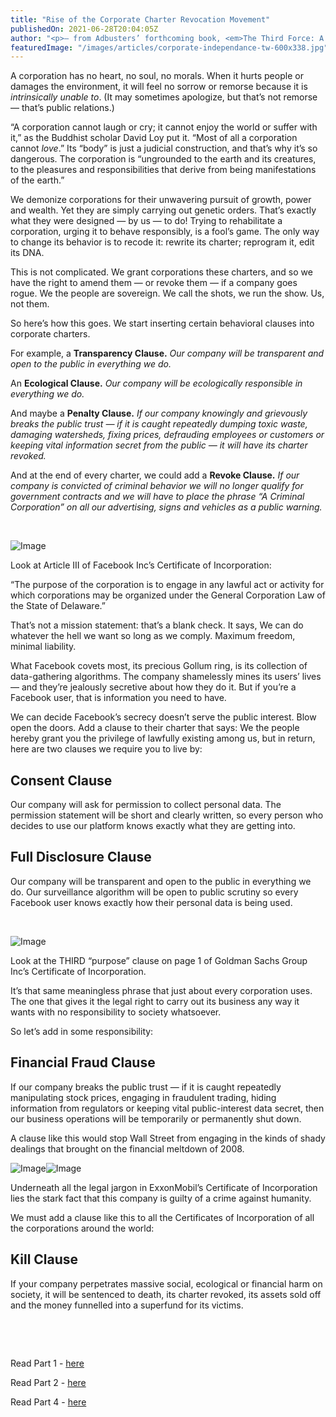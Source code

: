 ```yaml
---
title: "Rise of the Corporate Charter Revocation Movement"
publishedOn: 2021-06-28T20:04:05Z
author: "<p>— from Adbusters’ forthcoming book, <em>The Third Force: A Field Guide to a New World Order</em></p>"
featuredImage: "/images/articles/corporate-independance-tw-600x338.jpg"
---
```


A corporation has no heart, no soul, no morals. When it hurts people or damages the environment, it will feel no sorrow or remorse because it is *intrinsically unable to*. (It may sometimes apologize, but that’s not remorse — that’s public relations.)

“A corporation cannot laugh or cry; it cannot enjoy the world or suffer with it,” as the Buddhist scholar David Loy put it. “Most of all a corporation cannot *love*.” Its “body” is just a judicial construction, and that’s why it’s so dangerous. The corporation is “ungrounded to the earth and its creatures, to the pleasures and responsibilities that derive from being manifestations of the earth.”

We demonize corporations for their unwavering pursuit of growth, power and wealth. Yet they are simply carrying out genetic orders. That’s exactly what they were designed — by us — to do! Trying to rehabilitate a corporation, urging it to behave responsibly, is a fool’s game. The only way to change its behavior is to recode it: rewrite its charter; reprogram it, edit its DNA.

This is not complicated. We grant corporations these charters, and so we have the right to amend them — or revoke them — if a company goes rogue. We the people are sovereign. We call the shots, we run the show. Us, not them.

So here’s how this goes. We start inserting certain behavioral clauses into corporate charters.

For example, a **Transparency Clause.** *Our company will be transparent and open to the public in everything we do.*

An **Ecological Clause.** *Our company will be ecologically responsible in everything we do.*

And maybe a **Penalty Clause.** *If our company knowingly and grievously breaks the public trust — if it is caught repeatedly dumping toxic waste, damaging watersheds, fixing prices, defrauding employees or customers or keeping vital information secret from the public — it will have its charter revoked.*

And at the end of every charter, we could add a **Revoke Clause.** *If our company is convicted of criminal behavior we will no longer qualify for government contracts and we will have to place the phrase “A Criminal Corporation” on all our advertising, signs and vehicles as a public warning.*

‍

![Image](/images/articles/facebook-certificate-of-incorporation-600x726.jpg)

Look at Article III of Facebook Inc’s Certificate of Incorporation:

“The purpose of the corporation is to engage in any lawful act or activity for which corporations may be organized under the General Corporation Law of the State of Delaware.”

That’s not a mission statement: that’s a blank check. It says, We can do whatever the hell we want so long as we comply. Maximum freedom, minimal liability.

What Facebook covets most, its precious Gollum ring, is its collection of data-gathering algorithms. The company shamelessly mines its users’ lives — and they’re jealously secretive about how they do it. But if you’re a Facebook user, that is information you need to have.

We can decide Facebook’s secrecy doesn’t serve the public interest. Blow open the doors. Add a clause to their charter that says: We the people hereby grant you the privilege of lawfully existing among us, but in return, here are two clauses we require you to live by:

## **Consent Clause**

Our company will ask for permission to collect personal data. The permission statement will be short and clearly written, so every person who decides to use our platform knows exactly what they are getting into.

## **Full Disclosure Clause**

Our company will be transparent and open to the public in everything we do. Our surveillance algorithm will be open to public scrutiny so every Facebook user knows exactly how their personal data is being used.

‍

![Image](/images/articles/goldman-sachs-certificate-of-incorporation-600x726.jpg)

Look at the THIRD “purpose” clause on page 1 of Goldman Sachs Group Inc’s Certificate of Incorporation.

It’s that same meaningless phrase that just about every corporation uses. The one that gives it the legal right to carry out its business any way it wants with no responsibility to society whatsoever.

So let’s add in some responsibility:

## **Financial Fraud Clause**

If our company breaks the public trust — if it is caught repeatedly manipulating stock prices, engaging in fraudulent trading, hiding information from regulators or keeping vital public-interest data secret, then our business operations will be temporarily or permanently shut down.

A clause like this would stop Wall Street from engaging in the kinds of shady dealings that brought on the financial meltdown of 2008.

![Image](/images/articles/exxon-mobil-certificate-of-incorporation-600x758.jpg)![Image](/images/articles/exxon-mobil-certificate-of-incorporation2-600x758.jpg)‍

Underneath all the legal jargon in ExxonMobil’s Certificate of Incorporation lies the stark fact that this company is guilty of a crime against humanity.

We must add a clause like this to all the Certificates of Incorporation of all the corporations around the world:

## **Kill Clause**

If your company perpetrates massive social, ecological or financial harm on society, it will be sentenced to death, its charter revoked, its assets sold off and the money funnelled into a superfund for its victims.

‍

‍

Read Part 1 - [here](https://www.adbusters.org/full-articles/the-unofficial-history-of-america)

Read Part 2 - [here](https://www.adbusters.org/full-articles/four-metamemes-to-take-power-back-from-corporations)

Read Part 4 - [here](https://www.adbusters.org/full-articles/the-moment-of-truth-for-the-anti-corporate-movement)

